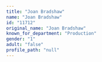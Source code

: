 ```yaml
---
title: "Joan Bradshaw"
name: "Joan Bradshaw"
id: "11712"
original_name: "Joan Bradshaw"
known_for_department: "Production"
gender: "1"
adult: "false"
profile_path: "null"
---
```

